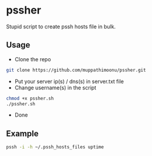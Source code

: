 # pssher
Stupid script to create pssh hosts file in bulk.

## Usage
  - Clone the repo 
```bash
git clone https://github.com/muppathimoonu/pssher.git
```
  - Put your server ip(s) / dns(s) in server.txt file
  - Change username(s) in the script
```bash
chmod +x pssher.sh
./pssher.sh
```
  - Done

## Example

```bash
pssh -i -h ~/.pssh_hosts_files uptime
```
